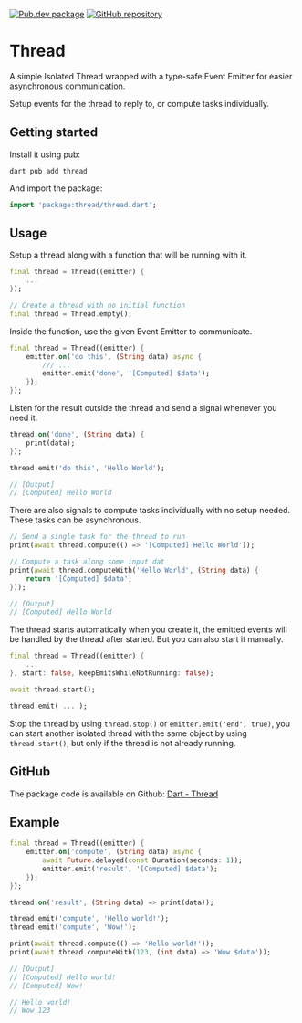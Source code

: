 [![Pub.dev package](https://img.shields.io/badge/pub.dev-thread-blue)](https://pub.dev/packages/thread)
[![GitHub repository](https://img.shields.io/badge/GitHub-Thread--dart-blue?logo=github)](https://github.com/DrafaKiller/Thread-dart)

# Thread

A simple Isolated Thread wrapped with a type-safe Event Emitter for easier asynchronous communication.

Setup events for the thread to reply to, or compute tasks individually.

## Getting started

Install it using pub:
```
dart pub add thread
```

And import the package:
```dart
import 'package:thread/thread.dart';
```

## Usage

Setup a thread along with a function that will be running with it.
```dart
final thread = Thread((emitter) {
    ...
});

// Create a thread with no initial function
final thread = Thread.empty();
```

Inside the function, use the given Event Emitter to communicate.
```dart
final thread = Thread((emitter) {
    emitter.on('do this', (String data) async {
        /// ...
        emitter.emit('done', '[Computed] $data');
    });
});
```

Listen for the result outside the thread and send a signal whenever you need it.
```dart
thread.on('done', (String data) {
    print(data);
});

thread.emit('do this', 'Hello World');

// [Output]
// [Computed] Hello World
```

There are also signals to compute tasks individually with no setup needed. These tasks can be asynchronous.
```dart
// Send a single task for the thread to run
print(await thread.compute(() => '[Computed] Hello World'));

// Compute a task along some input dat
print(await thread.computeWith('Hello World', (String data) {
    return '[Computed] $data';
}));

// [Output]
// [Computed] Hello World
```

The thread starts automatically when you create it, the emitted events will be handled by the thread after started. But you can also start it manually.
```dart
final thread = Thread((emitter) {
    ...
}, start: false, keepEmitsWhileNotRunning: false);

await thread.start();

thread.emit( ... );
```

Stop the thread by using `thread.stop()` or `emitter.emit('end', true)`, you can start another isolated thread with the same object by using `thread.start()`, but only if the thread is not already running.

## GitHub

The package code is available on Github: [Dart - Thread](https://github.com/DrafaKiller/Thread-dart)

## Example

```dart
final thread = Thread((emitter) {
    emitter.on('compute', (String data) async {
        await Future.delayed(const Duration(seconds: 1));
        emitter.emit('result', '[Computed] $data');
    });
});

thread.on('result', (String data) => print(data));

thread.emit('compute', 'Hello world!');
thread.emit('compute', 'Wow!');

print(await thread.compute(() => 'Hello world!'));
print(await thread.computeWith(123, (int data) => 'Wow $data'));

// [Output]
// [Computed] Hello world!
// [Computed] Wow!

// Hello world!
// Wow 123
```